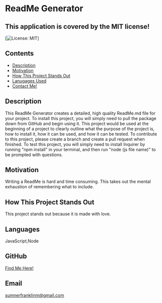 
  # ReadMe Generator
  ## This application is covered by the MIT license!
  [![License: MIT](https://img.shields.io/badge/License-MIT-yellow.svg)]
  ## Contents
  - [Description](#description)
  - [Motivation](#motivation)
  - [How This Project Stands Out](#unique)
  - [Lanugages Used](#languages)
  - [Contact Me!](#gitHub)
  ## Description
  This ReadMe Generator creates a detailed, high quality ReadMe.md file for your project.
  To install this project, you will simply need to pull the package down from GitHub and begin using it. 
  This project would be used at the beginning of a project to clearly outline what the purpose of the project is, how to install it, how it can be used, and how it can be tested. 
  To contribute to this project, please create a branch and create a pull request when finished. 
  To test this project, you will simply need to install Inquirer by running "npm install" in your terminal, and then run "node (js file name)" to be prompted with questions. 
  ## Motivation
  Writing a ReadMe is hard and time consuming. This takes out the mental exhaustion of remembering what to include.
  ## How This Project Stands Out
  This project stands out because it is made with love. 
  ## Languages
  JavaScript,Node
  ## GitHub
  <a href="https//github.com/SumnerFrank">Find Me Here!</a>
  ## Email
  sumnerfranklinm@gmail.com
